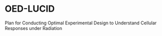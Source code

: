 # OED-LUCID
Plan for Conducting Optimal Experimental Design to Understand Cellular Responses under Radiation
